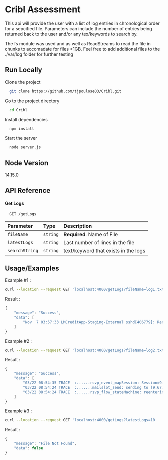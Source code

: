 
# Cribl Assessment

This api will provide the user with a list of log entries in chronological order for a sepcified file. Parameters can include the number of entries being returned back to the user and/or any tex/keywords to search by.

The fs module was used and as well as ReadStreams to read the file in chunks to accomadate for files >1GB. Feel free to add additional files to the ./var/log folder for further testing


## Run Locally

Clone the project

```bash
  git clone https://github.com/tjpoulose03/Cribl.git
```

Go to the project directory

```bash
  cd Cribl
```

Install dependencies

```bash
  npm install
```

Start the server

```bash
  node server.js
```
## Node Version

14.15.0


## API Reference

#### Get Logs

```http
  GET /getLogs
```

| Parameter | Type     | Description                |
| :-------- | :------- | :------------------------- |
| `fileName` | `string` | **Required**. Name of File |
|`latestLogs`|`string`| Last number of lines in the file|
|`searchString`|`string`| text/keyword that exists in the logs



## Usage/Examples
Example #1 :
```bash
curl --location --request GET 'localhost:4000/getLogs?fileName=log1.txt&latestLogs=3&searchString=Bye
```
Result :
```javascript
{
    "message": "Success",
    "data": [
        "Nov  7 03:57:33 LMCreditApp-Staging-External sshd[406779]: Received disconnect from 83.4.35.191 port 55958:11: Bye Bye [preauth]"
    ]
}
```
Example #2 :
```bash
curl --location --request GET 'localhost:4000/getLogs?fileName=log2.txt&latestLogs=3
```
Result :
```javascript
{
    "message": "Success",
    "data": [
        "03/22 08:54:35 TRACE  :......rsvp_event_mapSession: Session=9.67.116.",
        "03/22 08:54:24 TRACE  :.......mailslot_send: sending to (9.67.116.99:0)",
        "03/22 08:54:24 TRACE  :......rsvp_flow_stateMachine: reentering state RESVED"
    ]
}
```
Example #3 :
```bash
curl --location --request GET 'localhost:4000/getLogs?latestLogs=10
```
Result :
```javascript
{
    "message": "File Not Found",
    "data": false
}
```

